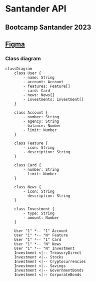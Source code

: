 # Santander API
## Bootcamp Santander 2023

## [Figma](https://www.figma.com/file/0ZsjwjsYlYd3timxqMWlbj/SANTANDER---Projeto-Web%2FMobile?type=design&node-id=1421-432&mode=design&t=1GR2gEsQIxYgtI5Q-0)


### Class diagram

```mermaid
classDiagram
    class User {
        - name: String
        - account: Account
        - features: Feature[]
        - card: Card
        - news: News[]
        - investments: Investment[]
    }
    
    class Account {
        - number: String
        - agency: String
        - balance: Number
        - limit: Number
    }
    
    class Feature {
        - icon: String
        - description: String
    }
    
    class Card {
        - number: String
        - limit: Number
    }
    
    class News {
        - icon: String
        - description: String
    }

    class Investment {
        - type: String
        - amount: Number
    }
    
    User "1" *-- "1" Account
    User "1" *-- "N" Feature
    User "1" *-- "1" Card
    User "1" *-- "N" News
    User "1" *-- "N" Investment
    Investment <|-- TreasuryDirect
    Investment <|-- Stocks
    Investment <|-- Cryptocurrencies
    Investment <|-- Savings
    Investment <|-- GovernmentBonds
    Investment <|-- CorporateBonds


```

